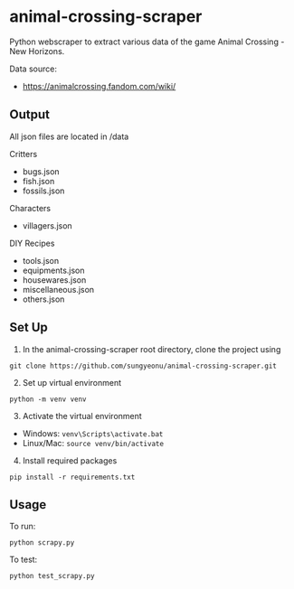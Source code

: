 # animal-crossing-scraper
Python webscraper to extract various data of the game Animal Crossing - New Horizons.

Data source: 
- https://animalcrossing.fandom.com/wiki/

## Output
All json files are located in /data

Critters
- bugs.json
- fish.json
- fossils.json

Characters
- villagers.json

DIY Recipes
- tools.json
- equipments.json
- housewares.json
- miscellaneous.json
- others.json

## Set Up
1. In the animal-crossing-scraper root directory, clone the project using 
```
git clone https://github.com/sungyeonu/animal-crossing-scraper.git
```

2. Set up virtual environment
```
python -m venv venv
```

3. Activate the virtual environment
- Windows: `venv\Scripts\activate.bat`
- Linux/Mac: `source venv/bin/activate`

4. Install required packages
```
pip install -r requirements.txt
```

## Usage
To run:
```
python scrapy.py
```

To test:
```
python test_scrapy.py
```
